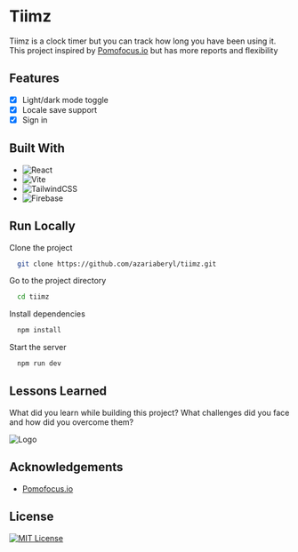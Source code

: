 
# Tiimz


Tiimz is a clock timer but you can track how long you have been using it.
This project inspired by [Pomofocus.io](https://pomofocus.io/) but has more reports and flexibility
## Features

- [x] Light/dark mode toggle
- [X] Locale save support
- [x] Sign in

## Built With

* ![React](https://img.shields.io/badge/react-%2320232a.svg?style=for-the-badge&logo=react&logoColor=%2361DAFB)
* ![Vite](https://img.shields.io/badge/vite-%23646CFF.svg?style=for-the-badge&logo=vite&logoColor=white)
* ![TailwindCSS](https://img.shields.io/badge/tailwindcss-%2338B2AC.svg?style=for-the-badge&logo=tailwind-css&logoColor=white)
* ![Firebase](https://img.shields.io/badge/firebase-%23039BE5.svg?style=for-the-badge&logo=firebase)
## Run Locally

Clone the project

```bash
  git clone https://github.com/azariaberyl/tiimz.git
```

Go to the project directory

```bash
  cd tiimz
```

Install dependencies

```bash
  npm install
```

Start the server

```bash
  npm run dev
```


## Lessons Learned

What did you learn while building this project? What challenges did you face and how did you overcome them?


![Logo](https://dev-to-uploads.s3.amazonaws.com/uploads/articles/th5xamgrr6se0x5ro4g6.png)


## Acknowledgements

 - [Pomofocus.io](https://pomofocus.io/)

## License

[![MIT License](https://img.shields.io/badge/License-MIT-green.svg)](https://choosealicense.com/licenses/mit/)
